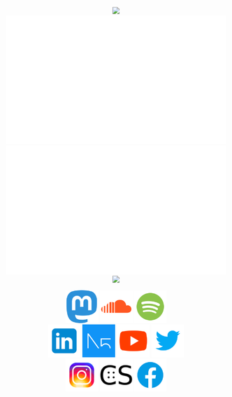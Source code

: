 <p align="center">
  <a href="https://stackoverflow.com/users/3290623/martin-mlostek"><img src="https://github-readme-stackoverflow.vercel.app/?userID=3290623"></a>
  </br>
  <img src="https://github.com/mlostekk/github-stats/blob/master/generated/overview.svg">
  <img src="https://github.com/mlostekk/github-stats/blob/master/generated/languages.svg">
  </br>
  <img src="http://github-readme-streak-stats.herokuapp.com?user=mlostekk&theme=dark&date_format=M%20j%5B%2C%20Y%5D">
</p>

<p align="center">
    <a href="https://mastodon.online/@mlostek"><img src="assets/mastadon-240.png" width="75"></a>
    <a href="https://soundcloud.com/mlostekk"><img src="assets/icons8-soundcloud-240.png" width="75"></a>    
    <a href="https://open.spotify.com/artist/6d9sYakM6wp6OxtgQTshWz"><img src="assets/icons8-spotify-240.png" width="75"></a>
    </br>
    <a href="https://www.linkedin.com/in/mlostekk/"><img src="assets/icons8-linkedin-240.png" width="75"></a>
    <a href="https://www.nomad5.com"><img src="assets/nomad5-logo-light@2x.png" width="75"></a>
    <a href="https://www.youtube.com/@mlostekk"><img src="assets/icons8-youtube-240.png" width="75"></a>
    <a href="https://twitter.com/mlostekk"><img src="assets/icons8-twitter-240.png" width="75"></a>
    </br>
    <a href="https://www.instagram.com/mlostekk/"><img src="assets/icons8-instagram-240.png" width="75"></a>
    <a href="https://codestats.net/users/mlostek"><img src="assets/codestats.svg" width="75"></a>
    <a href="https://www.facebook.com/mlostekk"><img src="assets/icons8-facebook-240.png" width="75"></a>
</p>